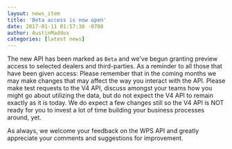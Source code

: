 ```yaml
---
layout: news_item
title: 'Beta access is now open'
date: 2017-01-11 01:57:38 -0700
author: AustinMaddox
categories: [latest news]
---
```


The new API has been marked as <code>Beta</code> and we've begun granting preview access to selected dealers and third-parties. As a reminder to all those that have been given access: Please 
remember that in the coming months we may make changes that may affect the way you interact with the API. Please make test requests to the V4 API, discuss amongst your teams how 
you might go about utilizing the data, but do not expect the V4 API to remain exactly as it is today. We do expect a few changes still so the V4 API is NOT ready for you to invest
a lot of time building your business processes around, yet.

As always, we welcome your feedback on the WPS API and greatly appreciate your comments and suggestions for improvement. 
